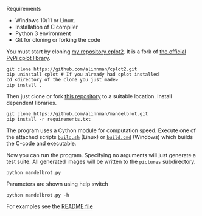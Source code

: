 Requirements

* Windows 10/11 or Linux. 
* Installation of C compiler
* Python 3 environment
* Git for cloning or forking the code

You must start by cloning <a href="https://github.com/alinnman/cplot2">my repository cplot2</a>. It is a fork of <a href="https://github.com/nschloe/cplot.git">the official PyPi cplot library</a>. 

    git clone https://github.com/alinnman/cplot2.git
    pip uninstall cplot # If you already had cplot installed
    cd <directory of the clone you just made>
    pip install . 

Then just clone or fork <a href="https://github.com/alinnman/mandelbrot.git">this repository</a> to a suitable location. Install dependent libraries. 

    git clone https://github.com/alinnman/mandelbrot.git
	pip install -r requirements.txt

The program uses a Cython module for computation speed. 
Execute one of the attached scripts <a href="build.sh">``build.sh``</a> (Linux) or <a href="build.cmd">``build.cmd``</a> (Windows) which builds the C-code and executable. 

Now you can run the program. Specifying no arguments will just generate a test suite. All generated images will be written to the ``pictures`` subdirectory. 

    python mandelbrot.py

Parameters are shown using help switch

    python mandelbrot.py -h

For examples see the <a href="README.md">README file</a>


